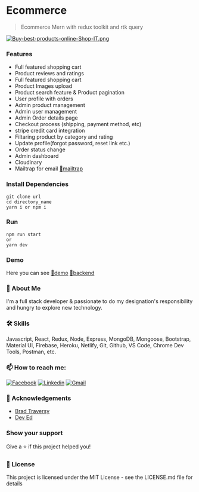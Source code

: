# Ecommerce

> Ecommerce Mern with redux toolkit and rtk query

[![Buy-best-products-online-Shop-IT.png](https://i.postimg.cc/rFsKGWQ4/Buy-best-products-online-Shop-IT.png)](https://postimg.cc/BXWS48WZ)

### Features

- Full featured shopping cart
- Product reviews and ratings
- Full featured shopping cart
- Product Images upload
- Product search feature & Product pagination
- User profile with orders
- Admin product management
- Admin user management
- Admin Order details page
- Checkout process (shipping, payment method, etc)
- stripe credit card integration
- Filtaring product by category and rating
- Update profile(forgot password, reset link etc.)
- Order status change
- Admin dashboard
- Cloudinary
- Mailtrap for email [:link:mailtrap](https://mailtrap.io/)

### Install Dependencies

```
git clone url
cd directory_name
yarn i or npm i

```

### Run

```
npm run start
or
yarn dev
```

### Demo

Here you can see [:link:demo](https://sparkling-lamington-22b363.netlify.app/) [:link:backend](https://ecommerce-backend-production-42b6.up.railway.app/api/v1/products)

### 🚀 About Me

I'm a full stack developer & passionate to do my designation's responsibility and hungry to explore new technology.

### 🛠 Skills

Javascript, React, Redux, Node, Express, MongoDB, Mongoose, Bootstrap, Material UI, Firebase, Heroku, Netlify, Git, Github, VS Code, Chrome Dev Tools, Postman, etc.

### 📫 How to reach me:

[![Facebook](https://img.shields.io/badge/Facebook-1877F2?style=for-the-badge&logo=facebook&logoColor=white)](https://www.facebook.com/profile.php?id=100007513814577)
[![Linkedin](https://img.shields.io/badge/LinkedIn-0077B5?style=for-the-badge&logo=linkedin&logoColor=white)](hhttps://www.linkedin.com/in/noor-mohammad-a39415218/)
[![Gmail](https://img.shields.io/badge/Gmail-D14836?style=for-the-badge&logo=gmail&logoColor=white)](mailto:noormohammad.net1503011@gmail.com)

### 🙏 Acknowledgements

- [Brad Traversy](https://www.youtube.com/watch?v=mvfsC66xqj0&ab_channel=TraversyMedia)
- [Dev Ed](https://www.youtube.com/channel/UClb90NQQcskPUGDIXsQEz5Q)


### Show your support
Give a ⭐️ if this project helped you!


### 📝 License

This project is licensed under the MIT License - see the LICENSE.md file for details

